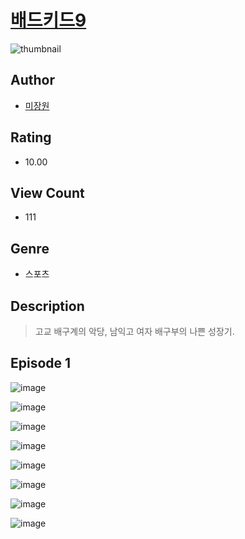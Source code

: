 # [배드키드9](https://comic.naver.com/challenge/list?titleId=811300)
![thumbnail](https://image-comic.pstatic.net/user_contents_data/challenge_comic/2023/05/25/319413/upload_7075262974598145377_480x623.jpeg)

## Author
- [미장원](https://comic.naver.com/artistTitle?id=319413)

## Rating
- 10.00

## View Count
- 111

## Genre
- 스포츠

## Description
> 고교 배구계의 악당, 남익고 여자 배구부의 나쁜 성장기.


## Episode 1
![image](https://image-comic.pstatic.net/user_contents_data/challenge_comic/2023/05/25/319413/upload_7089003790467085363.jpeg)

![image](https://image-comic.pstatic.net/user_contents_data/challenge_comic/2023/05/25/319413/upload_4049352012275999024.jpeg)

![image](https://image-comic.pstatic.net/user_contents_data/challenge_comic/2023/05/25/319413/upload_3545237127903261237.jpeg)

![image](https://image-comic.pstatic.net/user_contents_data/challenge_comic/2023/05/25/319413/upload_3978987652423902518.jpeg)

![image](https://image-comic.pstatic.net/user_contents_data/challenge_comic/2023/05/25/319413/upload_3977301010106758195.jpeg)

![image](https://image-comic.pstatic.net/user_contents_data/challenge_comic/2023/05/25/319413/upload_7306022087580332598.jpeg)

![image](https://image-comic.pstatic.net/user_contents_data/challenge_comic/2023/05/25/319413/upload_3846412070823552560.jpeg)

![image](https://image-comic.pstatic.net/user_contents_data/challenge_comic/2023/05/25/319413/upload_4135204280253888048.jpeg)
